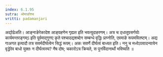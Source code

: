 ```yaml
---
index: 6.1.95
sutra: ओमाङोश्च
vritti: padamanjari
---
```


 अद्योढेअति। आङ्नाङेरेकादेश आङ्ग्रहणेन गृह्यत इति भवत्युदाहरणम्। अत्र च ठ्धातूपसर्गयोः कार्यमन्तरङ्गम्ऽ इति पूर्वमाद्गुणए कृते पश्चादद्यशब्देन सम्बन्धे वृद्धिः प्राप्नोति, एवमाङे रूपमवितष्टम्। अद्य गाअगत इत्यादौ तत्र सवर्मदीर्घत्वेन सिद्धं रूपम्। अकः सवर्णे दीर्घत्वं बाध्यत इति। ननु च मध्येऽपवादन्यायेन वृद्धेरेव बाधो युक्तः न दीर्घत्वस्य? नैष दोष; चकारोऽत्र क्रियते, स पुनर्विदानार्थो भविष्यति ॥